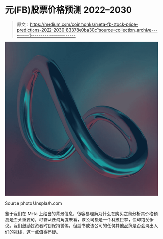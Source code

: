 # 元(FB)股票价格预测 2022–2030

> 原文：<https://medium.com/coinmonks/meta-fb-stock-price-predictions-2022-2030-83378e0ba30c?source=collection_archive---------1----------------------->

![](img/364669f8f4f6aec1974a19e7c38dcd3f.png)

Source photo Unsplash.com

鉴于我们在 Meta 上给出的背景信息，很容易理解为什么在购买之前分析其价格预测是至关重要的。尽管从任何角度来看，该公司都是一个科技巨擘，但却饱受争议。我们鼓励投资者时刻保持警惕，但脸书或该公司的任何其他品牌是否会淡出人们的视线，这一点值得怀疑。